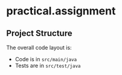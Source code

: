 # practical.assignment

Project Structure
-----------------
The overall code layout is:

* Code is in `src/main/java`
* Tests are in `src/test/java`
